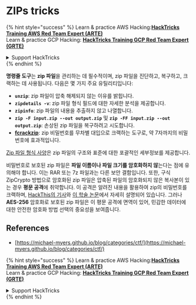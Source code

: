 # ZIPs tricks

{% hint style="success" %}
Learn & practice AWS Hacking:<img src="/.gitbook/assets/arte.png" alt="" data-size="line">[**HackTricks Training AWS Red Team Expert (ARTE)**](https://training.hacktricks.xyz/courses/arte)<img src="/.gitbook/assets/arte.png" alt="" data-size="line">\
Learn & practice GCP Hacking: <img src="/.gitbook/assets/grte.png" alt="" data-size="line">[**HackTricks Training GCP Red Team Expert (GRTE)**<img src="/.gitbook/assets/grte.png" alt="" data-size="line">](https://training.hacktricks.xyz/courses/grte)

<details>

<summary>Support HackTricks</summary>

* Check the [**subscription plans**](https://github.com/sponsors/carlospolop)!
* **Join the** 💬 [**Discord group**](https://discord.gg/hRep4RUj7f) or the [**telegram group**](https://t.me/peass) or **follow** us on **Twitter** 🐦 [**@hacktricks\_live**](https://twitter.com/hacktricks\_live)**.**
* **Share hacking tricks by submitting PRs to the** [**HackTricks**](https://github.com/carlospolop/hacktricks) and [**HackTricks Cloud**](https://github.com/carlospolop/hacktricks-cloud) github repos.

</details>
{% endhint %}

**명령줄 도구**는 **zip 파일**을 관리하는 데 필수적이며, zip 파일을 진단하고, 복구하고, 크랙하는 데 사용됩니다. 다음은 몇 가지 주요 유틸리티입니다:

- **`unzip`**: zip 파일이 압축 해제되지 않는 이유를 밝힙니다.
- **`zipdetails -v`**: zip 파일 형식 필드에 대한 자세한 분석을 제공합니다.
- **`zipinfo`**: zip 파일의 내용을 추출하지 않고 나열합니다.
- **`zip -F input.zip --out output.zip`** 및 **`zip -FF input.zip --out output.zip`**: 손상된 zip 파일을 복구하려고 시도합니다.
- **[fcrackzip](https://github.com/hyc/fcrackzip)**: zip 비밀번호를 무차별 대입으로 크랙하는 도구로, 약 7자까지의 비밀번호에 효과적입니다.

[Zip 파일 형식 사양](https://pkware.cachefly.net/webdocs/casestudies/APPNOTE.TXT)은 zip 파일의 구조와 표준에 대한 포괄적인 세부정보를 제공합니다.

비밀번호로 보호된 zip 파일은 **파일 이름이나 파일 크기를 암호화하지 않**는다는 점에 유의해야 합니다. 이는 RAR 또는 7z 파일과는 다른 보안 결함입니다. 또한, 구식 ZipCrypto 방법으로 암호화된 zip 파일은 압축된 파일의 암호화되지 않은 복사본이 있는 경우 **평문 공격**에 취약합니다. 이 공격은 알려진 내용을 활용하여 zip의 비밀번호를 크랙하며, [HackThis의 기사](https://www.hackthis.co.uk/articles/known-plaintext-attack-cracking-zip-files)와 [이 학술 논문](https://www.cs.auckland.ac.nz/\~mike/zipattacks.pdf)에서 자세히 설명되어 있습니다. 그러나 **AES-256** 암호화로 보호된 zip 파일은 이 평문 공격에 면역이 있어, 민감한 데이터에 대한 안전한 암호화 방법 선택의 중요성을 보여줍니다.

## References
* [https://michael-myers.github.io/blog/categories/ctf/](https://michael-myers.github.io/blog/categories/ctf/)

{% hint style="success" %}
Learn & practice AWS Hacking:<img src="/.gitbook/assets/arte.png" alt="" data-size="line">[**HackTricks Training AWS Red Team Expert (ARTE)**](https://training.hacktricks.xyz/courses/arte)<img src="/.gitbook/assets/arte.png" alt="" data-size="line">\
Learn & practice GCP Hacking: <img src="/.gitbook/assets/grte.png" alt="" data-size="line">[**HackTricks Training GCP Red Team Expert (GRTE)**<img src="/.gitbook/assets/grte.png" alt="" data-size="line">](https://training.hacktricks.xyz/courses/grte)

<details>

<summary>Support HackTricks</summary>

* Check the [**subscription plans**](https://github.com/sponsors/carlospolop)!
* **Join the** 💬 [**Discord group**](https://discord.gg/hRep4RUj7f) or the [**telegram group**](https://t.me/peass) or **follow** us on **Twitter** 🐦 [**@hacktricks\_live**](https://twitter.com/hacktricks\_live)**.**
* **Share hacking tricks by submitting PRs to the** [**HackTricks**](https://github.com/carlospolop/hacktricks) and [**HackTricks Cloud**](https://github.com/carlospolop/hacktricks-cloud) github repos.

</details>
{% endhint %}
